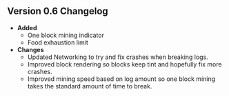 ## Version 0.6 Changelog
* **Added**
  * One block mining indicator
  * Food exhaustion limit
* **Changes**
  * Updated Networking to try and fix crashes when breaking logs.
  * Improved block rendering so blocks keep tint and hopefully fix more crashes.
  * Improved mining speed based on log amount so one block mining takes the standard amount of time to break.